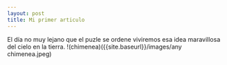 ```yaml
---
layout: post
title: Mi primer articulo
---
```

El día no muy lejano que el puzle se ordene viviremos esa idea maravillosa del cielo en la tierra.
!(chimenea)({{site.baseurl}}/images/any chimenea.jpeg)
